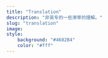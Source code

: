 ```yaml
---
title: "Translation"
description: "非英专的一些潦草的理解。"
slug: "translation"
image: 
style:
    background: "#4682B4"
    color: "#fff"
---
```

